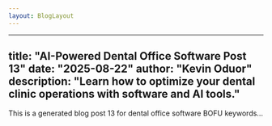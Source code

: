 ```yaml
---
layout: BlogLayout
---
```

---
title: "AI-Powered Dental Office Software Post 13"
date: "2025-08-22"
author: "Kevin Oduor"
description: "Learn how to optimize your dental clinic operations with software and AI tools."
---
This is a generated blog post 13 for dental office software BOFU keywords...
